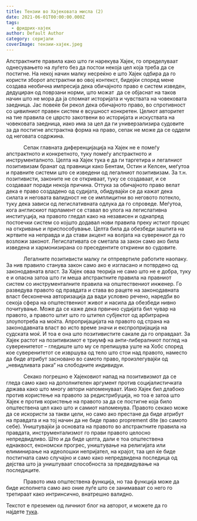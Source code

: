 ```yaml
---
title: Тензии во Хајековата мисла (2)
date: 2021-06-01T00:00:00.000Z
tags:
  - фридрих-хајек
author: Default Author
category: серијали
coverImage: тензии-хајек.jpeg
---
```


Апстрактните правила како што ги нарекува Хајек, го определуваат однесувањето на луѓето без да постои некоја цел која треба да се постигне. На некој начин малку несреќно е што Хајек одбира да го користи зборот апстрактни во овој контекст, бидејќи според мене создава необична импресија дека обичајното право е систем изведен, дедуциран од поврзани норми, што можат  да се објаснат на таков начин што не мора да ја спомнат историјата и чувствата на човековата заедница. Јас повеќе би рекол дека обичајното право, во спротивност со цивилниот правен систем е всушност конкретен. Целиот авторитет на тие правила се цврсто закотвени во историјата и искуствата на човековата заедница, иако има за цел да ги универзализира судовите за да постигне апстрактна форма на право, сепак не може да се оддели од неговата содржина.

            Сепак главната диференцијација на Хајек не е помеѓу апстрактното и конкретното, туку помеѓу апстрактното и инструменталното. Целта на Хајек тука е да ги таргетира и легалниот позитивизам бранат од правници како Бентам, Остин и Келсен, меѓутоа и правните системи што се изведени од легалниот позитивизам. За т.н. позитивисти, законите не се откриваат, туку се создаваат, и се создаваат поради некоја причина. Оттука за обичајното право велат дека е право создадено од судијата, обидувајќи се да кажат дека силата и неговата валидност не се имплицитни во неговото потекло, туку дека зависи од легислативната одлука да го спроведе. Меѓутоа, кога англискиот парламент се ставал во улога на легислативна институција, на правото гледал како на независен и однапред постоечки систем со којшто додавал нови правила преку истиот процес на откривање и приспособување. Целта била да обезбеди заштита на жртвите на неправда и да стави акцент на волјата на суверениот да го возложи законот. Легислативата се сметала за закон само ако била изведена и хармонизирана со преседентите откриени во судовите.

            Легалните позитивисти малку ги отпревртиле работите наопаку. За нив правило станува закон само ако е изгласано и потврдено од законодавната власт. За Хајек оваа теорија не само што не е добра, туку е и опасна затоа што ги меша апстрактните правила на правниот систем со инструменталните правила на општествениот инженер. Го разведува правото од правдата и става во рацете на законодавната власт бесконечна авторизација да вади условно речено, наредби во секоја сфера на општествениот живот и насила да обезбеди нивно почитување. Може да се каже дека првично судијата бил чувар на правото, а правото штит што го штител субјектот од арбитрарна злоупотреба на моќта. Апропријацијата на правото од страна на законодавната власт во исто време значи и експропријација на судската моќ. И тоа е она што позитивистите сакале да го оправдаат. За Хајек растот на позитивизмот е триумф на анти-либералниот поглед на суверенитетот – гледиште што му се препишува уште на Хобс според кое суверенитетот се извршува од тело што стои над правото, наместо да биде атрибут засновано во самото право, произлегувајќи од „невидливата рака“ на слободните индивидуи.

            Секако погрешно е Хајековиот напад на позитивизмот да се гледа само како на дополнителен аргумент против социјалистичката држава како што многу автори напоменуваат. Иако Хајек бил длабоко против користење на правото за редистрибуција, но тоа е затоа што Хајек е против користење на правото за да се постигне која било општествена цел како што и самиот напоменува. Правото секако може да се искористи за такви цели, но само ако престане да биде атрибут на правдата и на тој начин да не биде право proprement dite (во самото себе). Уништувајќи ја основата на правото во апстрактните правила на правдата, инструментализмот го прави правото целосно непредвидливо. Што и да биде целта, дали е тоа општествена еднаквост, економски прогрес, уништување на религијата или елиминирање на идеолошки непријател, на крајот, таа цел ќе биде постигната само случајно и само како непредвидена последица од дејства што ја уништуваат способноста за предвидување на последиците.

            Правото има општествена функција, но таа функција може да биде исполнета само ако оние луѓе што се занимаваат со него го третираат како интринсично, внатрешно валидно.

Текстот е преземен од личниот блог на авторот, и можете да го најдете [тука](https://ilijav.substack.com/p/-2?token=eyJ1c2VyX2lkIjoxNDA3Mjg0MCwicG9zdF9pZCI6MzY5MTg2NjUsIl8iOiJ4dnZJLyIsImlhdCI6MTYyMjIyNzA0NSwiZXhwIjoxNjIyMjMwNjQ1LCJpc3MiOiJwdWItNzIwODEiLCJzdWIiOiJwb3N0LXJlYWN0aW9uIn0.Fz0bYLHTzyoTmA4XBD2sfrbIMCG-zAzgvXRmzC8HI4M&fbclid=IwAR3fCeteFPspN2Uo1jM6D94kW3pSVHP2yCOQTDttNMYR92SBPj9G5Wr2uH4).
